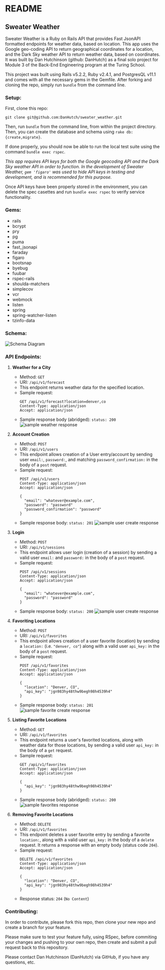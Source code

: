 # README
## Sweater Weather

Sweater Weather is a Ruby on Rails API that provides Fast JsonAPI formatted endpoints for weather data, based on location. This app uses the Google geo-coding API to return geographical coordinates for a location, and the Dark Sky weather API to return weather data, based on coordinates. It was built by Dan Hutchinson (github: DanHutch) as a final solo project for Module 3 of the Back-End Engineering program at the Turing School.

This project was built using Rails v5.2.2,  Ruby v2.4.1, and PostgresQL v11.1 and comes with all the necessary gems in the Gemfile. After forking and cloning the repo, simply run `bundle` from the command line.

### Setup:

First, clone this repo:

```
git clone git@github.com:DanHutch/sweater_weather.git
```
Then, run `bundle` from the command line, from within the project directory. Then, you can create the database and schema using `rake db:{create,migrate}`.

If done properly, you should now be able to run the local test suite using the command `bundle exec rspec`.

*This app requires API keys for both the Google geocoding API and the Dark Sky weather API in order to function. In the development of Sweater Weather, `gem 'figaro'` was used to hide API keys in testing and development, and is recommended for this purpose.*

Once API keys have been properly stored in the environment, you can delete the spec casettes and run `bundle exec rspec` to verify service functionality.

### Gems:

- rails
- bcrypt
- pry
- pg
- puma
- fast_jsonapi
- faraday
- figaro
- bootsnap
- byebug
- fuubar
- rspec-rails
- shoulda-matchers
- simplecov
- vcr
- webmock
- listen
- spring
- spring-watcher-listen
- tzinfo-data

### Schema:

![Schema Diagram](./schema_diagram.png)

### API Endpoints:

1. **Weather for a City**
   - Method: `GET`
   - URI: `/api/v1/forecast`
   - This endpoint returns weather data for the specified location.
   - Sample request:
     ```
     GET /api/v1/forecast?location=denver,co
     Content-Type: application/json
     Accept: application/json
     ```
   - Sample response body (abridged): `status: 200`
     ![sample weather response](./sample_weather_response.png)

2. **Account Creation**
   - Method: `POST`
   - URI: `/api/v1/users`
   - This endpoint allows creation of a User entry/account by sending user `email:`, `password:`, and matching `password_confirmation:` in the body of a `post` request.
   - Sample request:
     ```
     POST /api/v1/users
     Content-Type: application/json
     Accept: application/json

     {
       "email": "whatever@example.com",
       "password": "password"
       "password_confirmation": "password"
     }
     ```
   - Sample response body: `status: 201`
     ![sample user create response](./sample_user_create_response.png)

3. **Login**
   - Method: `POST`
   - URI: `/api/v1/sessions`
   - This endpoint allows user login (creation of a session) by sending a valid user `email:` and `password:` in the body of a `post` request.
   - Sample request:
     ```
     POST /api/v1/sessions
     Content-Type: application/json
     Accept: application/json

     {
       "email": "whatever@example.com",
       "password": "password"
     }
     ```
   - Sample response body: `status: 200`
     ![sample user create response](./sample_user_create_response.png)

4. **Favoriting Locations**
   - Method: `POST`
   - URI: `/api/v1/favorites`
   - This endpoint allows creation of a user favorite (location) by sending a `location:` (i.e. `"denver, co"`) along with a valid user `api_key:` in the body of a `post` request.
   - Sample request:
     ```
     POST /api/v1/favorites
     Content-Type: application/json
     Accept: application/json

     {
       "location": "Denver, CO",
       "api_key": "jgn983hy48thw9begh98h4539h4"
     }
     ```
   - Sample response body: `status: 201`
     ![sample favorite create response](./sample_favorite_create_response.png)

5. **Listing Favorite Locations**
   - Method: `GET`
   - URI: `/api/v1/favorites`
   - This endpoint returns a user's favorited locations, along with weather data for those locations, by sending a valid user `api_key:` in the body of a `get` request.
   - Sample request:
     ```
     GET /api/v1/favorites
     Content-Type: application/json
     Accept: application/json

     {
       "api_key": "jgn983hy48thw9begh98h4539h4"
     }
     ```
   - Sample response body (abridged): `status: 200`
     ![sample favorites response](./sample_favorites_response.png)

6. **Removing Favorite Locations**
   - Method: `DELETE`
   - URI: `/api/v1/favorites`
   - This endpoint deletes a user favorite entry by sending a favorite `location:`, along with a valid user `api_key:` in the body of a `delete` request. It returns a response with an empty body (status code `204`).
   - Sample request:
     ```
     DELETE /api/v1/favorites
     Content-Type: application/json
     Accept: application/json

     {
       "location": "Denver, CO",
       "api_key": "jgn983hy48thw9begh98h4539h4"
     }
     ```
   - Response status: `204` (`No Content`)

### Contributing:

In order to contribute, please fork this repo, then clone your new repo and create a branch for your feature.

Please make sure to test your feature fully, using RSpec, before commiting your changes and pushing to your own repo, then create and submit a pull request back to this repository.

Please contact Dan Hutchinson (DanHutch) via GitHub, if you have any questions, etc.
